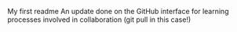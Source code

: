 My first readme
An update done on the GitHub interface for learning processes involved in collaboration (git pull in this case!)
